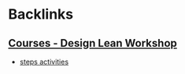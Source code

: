 
# Backlinks
## [Courses - Design Lean Workshop](<Courses - Design Lean Workshop.md>)
- [steps activities](<steps activities.md>)

